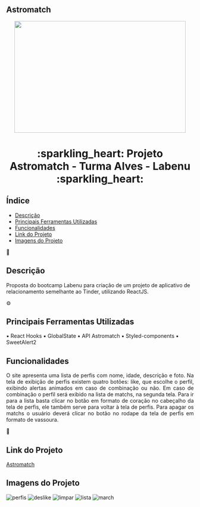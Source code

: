 ## Astromatch
<p align="center">
  <img width="460" height="300" src=https://media2.giphy.com/media/acqt4K5FaEEsoxjCwW/giphy.gif?cid=ecf05e47ee9tamlfxj7a29vbvxoqsoy26t4ef7vlim4qw9wd&rid=giphy.gif&ct=g">
</p>


<h1 align="center">:sparkling_heart: Projeto Astromatch - Turma Alves - Labenu :sparkling_heart: </h1>



##  Índice 

* [Descrição](#descrição)
* [Principais Ferramentas Utilizadas](#principais-ferramentas-utilizadas)
* [Funcionalidades](#funcionalidades)
* [Link do Projeto](#link-do-projeto)
* [Imagens do Projeto](#imagens-do-projeto)



💬
## Descrição 

Proposta do bootcamp Labenu para criação de um projeto de aplicativo de relacionamento semelhante ao Tinder, utilizando ReactJS.



⚙️
## Principais Ferramentas Utilizadas

▪ React Hooks
▪ GlobalState
▪ API Astromatch
▪ Styled-components
▪ SweetAlert2


## Funcionalidades
<div align='justify'>
O site apresenta uma lista de perfis com nome, idade, descrição e foto. Na tela de exibição de perfis existem quatro botões: like, que escolhe o perfil, exibindo alertas animados em caso de combinação ou não. Em caso de combinação o perfil será exibido na lista de matchs, na segunda tela. Para ir para a lista basta clicar no botão em formato de coração no cabeçalho da tela de perfis, ele também serve para voltar à tela de perfis. Para apagar os matchs o usuário deverá clicar no botão no rodape da tela de perfis em formato de vassoura.
                  </div>


🔗
## Link do Projeto 
[Astromatch](https://astromatchs.surge.sh/)



## Imagens do Projeto

![perfis](https://user-images.githubusercontent.com/104647493/188322206-53a1eb53-5440-4e3c-96b7-26afdef1b630.png)
![deslike](https://user-images.githubusercontent.com/104647493/188322208-dffa6df8-489d-425a-949c-2e19bd487dd7.png)
![limpar](https://user-images.githubusercontent.com/104647493/188322210-d849657c-2307-4593-afc1-853a1671601e.png)
![lista](https://user-images.githubusercontent.com/104647493/188322211-78fbc2dd-d028-49f2-887b-1028cfd478a3.png)
![march](https://user-images.githubusercontent.com/104647493/188322212-35599507-87fb-4507-bbbe-add7288182fd.png)

